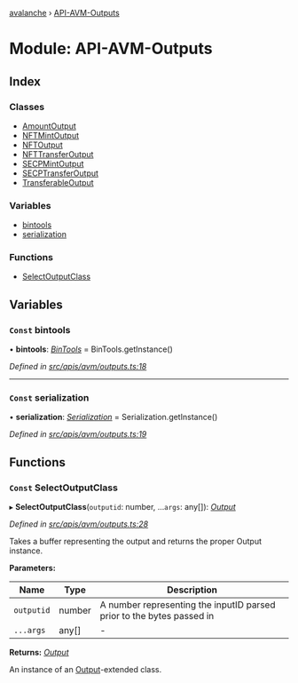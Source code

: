 [avalanche](../README.md) › [API-AVM-Outputs](api_avm_outputs.md)

# Module: API-AVM-Outputs

## Index

### Classes

* [AmountOutput](../classes/api_avm_outputs.amountoutput.md)
* [NFTMintOutput](../classes/api_avm_outputs.nftmintoutput.md)
* [NFTOutput](../classes/api_avm_outputs.nftoutput.md)
* [NFTTransferOutput](../classes/api_avm_outputs.nfttransferoutput.md)
* [SECPMintOutput](../classes/api_avm_outputs.secpmintoutput.md)
* [SECPTransferOutput](../classes/api_avm_outputs.secptransferoutput.md)
* [TransferableOutput](../classes/api_avm_outputs.transferableoutput.md)

### Variables

* [bintools](api_avm_outputs.md#const-bintools)
* [serialization](api_avm_outputs.md#const-serialization)

### Functions

* [SelectOutputClass](api_avm_outputs.md#const-selectoutputclass)

## Variables

### `Const` bintools

• **bintools**: *[BinTools](../classes/utils_bintools.bintools.md)* = BinTools.getInstance()

*Defined in [src/apis/avm/outputs.ts:18](https://github.com/ava-labs/avalanchejs/blob/4e59193/src/apis/avm/outputs.ts#L18)*

___

### `Const` serialization

• **serialization**: *[Serialization](../classes/utils_serialization.serialization.md)* = Serialization.getInstance()

*Defined in [src/apis/avm/outputs.ts:19](https://github.com/ava-labs/avalanchejs/blob/4e59193/src/apis/avm/outputs.ts#L19)*

## Functions

### `Const` SelectOutputClass

▸ **SelectOutputClass**(`outputid`: number, ...`args`: any[]): *[Output](../classes/common_output.output.md)*

*Defined in [src/apis/avm/outputs.ts:28](https://github.com/ava-labs/avalanchejs/blob/4e59193/src/apis/avm/outputs.ts#L28)*

Takes a buffer representing the output and returns the proper Output instance.

**Parameters:**

Name | Type | Description |
------ | ------ | ------ |
`outputid` | number | A number representing the inputID parsed prior to the bytes passed in  |
`...args` | any[] | - |

**Returns:** *[Output](../classes/common_output.output.md)*

An instance of an [Output](../classes/common_output.output.md)-extended class.

